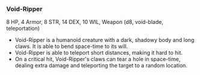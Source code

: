 ### Void-Ripper

8 HP, 4 Armor, 8 STR, 14 DEX, 10 WIL, Weapon (d8, void-blade, teleportation)

- Void-Ripper is a humanoid creature with a dark, shadowy body and long claws. It is able to bend space-time to its will.
- Void-Ripper is able to teleport short distances, making it hard to hit.
- On a critical hit, Void-Ripper's claws can tear a hole in space-time, dealing extra damage and teleporting the target to a random location.

